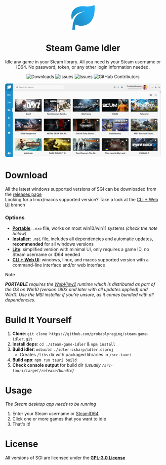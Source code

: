 <div align="center">
  <img src="./assets/logo.png" width='80' alt='Click for larger image' />
  <h1 align="center">Steam Game Idler</h1>
  <p align="center">Idle any game in your Steam library. All you need is your Steam username or ID64. No password, token, or any other login information needed.</p>
<p align="center">
  <img src="https://img.shields.io/github/downloads/probablyraging/steam-game-idler/total?style=for-the-badge&logo=github&color=137eb5" alt="Downloads" />
  <img src="https://img.shields.io/github/issues/probablyraging/steam-game-idler?style=for-the-badge&logo=github&color=137eb5" alt="Issues" />
  <img src="https://img.shields.io/github/issues-pr/probablyraging/steam-game-idler?style=for-the-badge&logo=github&color=137eb5" alt="Issues" />
  <img src="https://img.shields.io/github/contributors/probablyraging/steam-game-idler?style=for-the-badge&logo=github&color=137eb5" alt="GitHub Contributors" />
</p>
</div>
<div align="center" style="margin-top: 10px;">
  <img src="./assets/example.png" width='700' alt='Click for larger image' />
</div>

# Download
All the latest windows supported versions of SGI can be downloaded from the [releases page](https://github.com/probablyraging/steam-game-idler/releases)<br/>
Looking for a linux/macos supported version? Take a look at the [CLI + Web UI](https://github.com/probablyraging/steam-game-idler/tree/cli-webui) branch

### Options
* **[Portable](https://github.com/probablyraging/steam-game-idler)**: `.exe` file, works on most win10/win11 systems *(check the note below)*
* **[Installer](https://github.com/probablyraging/steam-game-idler)**: `.msi` file, includes all dependencies and automatic updates, **recommended** for all windows versions
* **[Lite](https://github.com/probablyraging/steam-game-idler/tree/lite)**: simplified version with minimal UI, only requires a game ID, no Steam username or ID64 needed
* **[CLI + Web UI](https://github.com/probablyraging/steam-game-idler/tree/cli-webui)**: windows, linux, and macos supported version with a command-line interface and/or web interface

> [!Note]
> ***PORTABLE** requires the [WebView2](https://developer.microsoft.com/en-us/microsoft-edge/webview2/?form=MA13LH#download-section) runtime which is distributed as part of the OS on Win10 (version 1803 and later with all updates applied) and Win11. Use the MSI installer if you're unsure, as it comes bundled with all dependencies.*

# Build It Yourself
1. **Clone**: `git clone https://github.com/probablyraging/steam-game-idler.git`
2. **Install deps**: `cd ./steam-game-idler` & `npm install`
3. **Build idler**: `msbuild ./idler-csharp/idler.csproj`
	* Creates `/libs` dir with packaged libraries in `/src-tauri`
4. **Build app**: `npm run tauri build`
5. **Check console output** for build dir *(usually `/src-tauri/target/release/bundle`)*

# Usage
*The Steam desktop app needs to be running*
1. Enter your Steam username or [SteamID64](https://steamid.io/)
2. Click one or more games that you want to idle
3. That's it!

# License
All versions of SGI are licensed under the **[GPL-3.0 License](./LICENSE)**